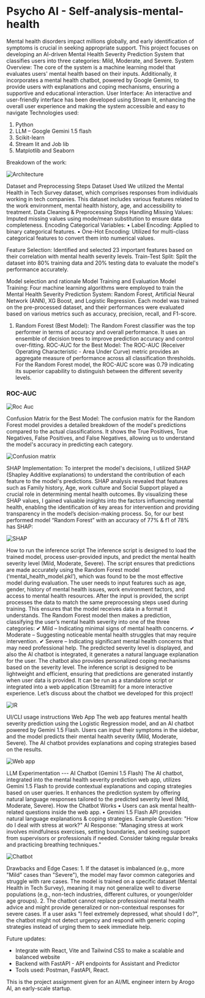 # Psycho AI - Self-analysis-mental-health

Mental health disorders impact millions globally, and early identification of symptoms is crucial in seeking appropriate support. This project focuses on developing an AI-driven Mental Health Severity Prediction System that classifies users into three categories: Mild, Moderate, and Severe.
System Overview: The core of the system is a machine learning model that evaluates users' mental health based on their inputs. Additionally, it incorporates a mental health chatbot, powered by Google Gemini, to provide users with explanations and coping mechanisms, ensuring a supportive and educational interaction.
User Interface: An interactive and user-friendly interface has been developed using Stream lit, enhancing the overall user experience and making the system accessible and easy to navigate
Technologies used:
1.	Python
2.	LLM – Google Gemini 1.5 flash
3.	Scikit-learn
4.	Stream lit and Job lib
5.	Matplotlib and Seaborn


Breakdown of the work:


![Architecture](Images/Breakdown.png)




Dataset and Preprocessing Steps
Dataset Used
We utilized the Mental Health in Tech Survey dataset, which comprises responses from individuals working in tech companies. This dataset includes various features related to the work environment, mental health history, age, and accessibility to treatment.
Data Cleaning & Preprocessing Steps
Handling Missing Values: Imputed missing values using mode/mean substitution to ensure data completeness.
Encoding Categorical Variables:
• Label Encoding: Applied to binary categorical features.
• One-Hot Encoding: Utilized for multi-class categorical features to convert them into numerical values.

Feature Selection: Identified and selected 23 important features based on their correlation with mental health severity levels.
Train-Test Split: Split the dataset into 80% training data and 20% testing data to evaluate the model's performance accurately.

Model selection and rationale
Model Training and Evaluation
Model Training: Four machine learning algorithms were employed to train the Mental Health Severity Prediction System: Random Forest, Artificial Neural Network (ANN), XG Boost, and Logistic Regression. Each model was trained on the pre-processed dataset, and their performances were evaluated based on various metrics such as accuracy, precision, recall, and F1-score.
1. Random Forest (Best Model): The Random Forest classifier was the top performer in terms of accuracy and overall performance. It uses an ensemble of decision trees to improve prediction accuracy and control over-fitting.
ROC-AUC for the Best Model: The ROC-AUC (Receiver Operating Characteristic - Area Under Curve) metric provides an aggregate measure of performance across all classification thresholds. For the Random Forest model, the ROC-AUC score was 0.79 indicating its superior capability to distinguish between the different severity levels.

### ROC-AUC
![Roc Auc](Images/ROCRF.png)  

Confusion Matrix for the Best Model: The confusion matrix for the Random Forest model provides a detailed breakdown of the model's predictions compared to the actual classifications. It shows the True Positives, True Negatives, False Positives, and False Negatives, allowing us to understand the model's accuracy in predicting each category.

![Confusion matrix](Images/output.png)

SHAP Implementation:
To interpret the model's decisions, I utilized SHAP (Shapley Additive explanations) to understand the contribution of each feature to the model's predictions. SHAP analysis revealed that features such as Family history, Age, work culture and Social Support played a crucial role in determining mental health outcomes. By visualizing these SHAP values, I gained valuable insights into the factors influencing mental health, enabling the identification of key areas for intervention and providing transparency in the model’s decision-making process.
So, for our best performed model “Random Forest” with an accuracy of 77% & f1 of 78% has SHAP:

![SHAP](Images/SHAPRF.png)

How to run the inference script
The inference script is designed to load the trained model, process user-provided inputs, and predict the mental health severity level (Mild, Moderate, Severe). The script ensures that predictions are made accurately using the Random Forest model (‘mental_health_model.pkl’), which was found to be the most effective model during evaluation. The user needs to input features such as age, gender, history of mental health issues, work environment factors, and access to mental health resources.
After the input is provided, the script processes the data to match the same preprocessing steps used during training. This ensures that the model receives data in a format it understands. The Random Forest model then makes a prediction, classifying the user’s mental health severity into one of the three categories:
✔ Mild – Indicating minimal signs of mental health concerns. ✔ Moderate – Suggesting noticeable mental health struggles that may require intervention. ✔ Severe – Indicating significant mental health concerns that may need professional help.
The predicted severity level is displayed, and also the AI chatbot is integrated, it generates a natural language explanation for the user. The chatbot also provides personalized coping mechanisms based on the severity level. The inference script is designed to be lightweight and efficient, ensuring that predictions are generated instantly when user data is provided. It can be run as a standalone script or integrated into a web application (Streamlit) for a more interactive experience.
Let’s discuss about the chatbot we developed for this project!

![IR](Images/Inferencescript.png)

UI/CLI usage instructions
Web App
The web app features mental health severity prediction using the Logistic Regression model, and an AI chatbot powered by Gemini 1.5 Flash. Users can input their symptoms in the sidebar, and the model predicts their mental health severity (Mild, Moderate, Severe). The AI chatbot provides explanations and coping strategies based on the results.

![Web app](Images/Frontend_Predict.png)

LLM Experimentation --- AI Chatbot (Gemini 1.5 Flash)
The AI chatbot, integrated into the mental health severity prediction web app, utilizes Gemini 1.5 Flash to provide contextual explanations and coping strategies based on user queries. It enhances the prediction system by offering natural language responses tailored to the predicted severity level (Mild, Moderate, Severe).
How the Chatbot Works
• Users can ask mental health-related questions inside the web app.
• Gemini 1.5 Flash API provides natural language explanations & coping strategies.
Example Question:
"How do I deal with stress at work?"
AI Response: "Managing stress at work involves mindfulness exercises, setting boundaries, and seeking support from supervisors or professionals if needed. Consider taking regular breaks and practicing breathing techniques."

![Chatbot](Images/Chatbotresponse.png)



Drawbacks and Edge Cases:
1.
If the dataset is imbalanced (e.g., more "Mild" cases than "Severe"), the model may favor common categories and struggle with rare cases. The model is trained on a specific dataset (Mental Health in Tech Survey), meaning it may not generalize well to diverse populations (e.g., non-tech industries, different cultures, or younger/older age groups).
2.
The chatbot cannot replace professional mental health advice and might provide generalized or non-contextual responses for severe cases. If a user asks "I feel extremely depressed, what should I do?", the chatbot might not detect urgency and respond with generic coping strategies instead of urging them to seek immediate help.

Future updates:
- Integrate with React, Vite and Tailwind CSS to make a scalable and balanced website
- Backend with FastAPI - API endpoints for Assistant and Predictor
- Tools used: Postman, FastAPI, React.

This is the project assignment given for an AI/ML engineer intern by Arogo AI, an early-scale startup.



